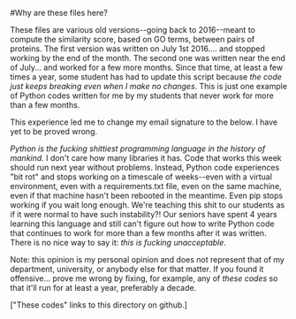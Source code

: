 #Why are these files here?

These files are various old versions--going back to 2016--meant to compute the similarity score, based on GO terms, between pairs of proteins. The first version was written on July 1st 2016.... and stopped working by the end of the month. The second one was written near the end of July... and worked for a few more months. Since that time, at least a few times a year, some student has had to update this script because _the code just keeps breaking even when I make no changes_.  This is just one example of Python codes written for me by my students that never work for more than a few months.

This experience led me to change my email signature to the below. I have yet to be proved wrong.

*Python is the fucking shittiest programming language in the history of mankind.*
I don't care how many libraries it has.
Code that works this week should run next year without problems.
Instead, Python code experiences "bit rot" and stops working on a timescale of weeks--even with a virtual environment,
even with a requirements.txt file, even on the same machine, even if that machine hasn't been rebooted in the meantime.
Even pip stops working if you wait long enough.
We're teaching this shit to our students as if it were normal to have such instability?!
Our seniors have spent 4 years learning this language and still can't figure out how to write Python code that
continues to work for more than a few months after it was written.
There is no nice way to say it: *this is fucking unacceptable*.

Note: this opinion is my personal opinion and does not represent that of my department,
university, or anybody else for that matter. If you found it offensive... prove me wrong by fixing, for example,
any of _these codes_ so that it'll run for at least a year, preferably a decade.

["These codes" links to this directory on github.]
